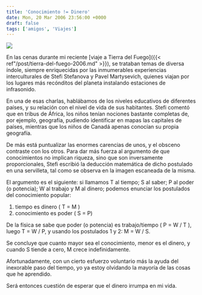 ```yaml
---
title: 'Conocimiento != Dinero'
date: Mon, 20 Mar 2006 23:56:00 +0000
draft: false
tags: ['amigos', 'Viajes']
---
```


[![](http://photos1.blogger.com/blogger/4304/163/320/Servilleta-Stefi.jpg)](http://photos1.blogger.com/blogger/4304/163/1600/Servilleta-Stefi.jpg)

En las cenas durante mi reciente [viaje a Tierra del Fuego]({{< ref"/post/tierra-del-fuego-2006.md" >}}), se trataban temas de diversa índole, 
siempre enriquecidas por las inmumerables experiencias interculturales de Stefi Stefanova 
y Pavel Martysevich, quienes viajan por los lugares más recónditos del planeta 
instalando estaciones de infrasonido.

En una de esas charlas, hablábamos de los niveles educativos de diferentes países, 
y su relación con el nivel de vida de sus habitantes. Stefi comentó que en tribus de África, 
los niños tenían nociones bastante completas de, por ejemplo, geografía, pudiendo 
identificar en mapas las capitales de países, mientras que los niños de Canadá 
apenas conocían su propia geografía. 

De más está puntualizar las enormes carencias de unos, y el obsceno contraste 
con los otros. Para dar más fuerza al argumento de que conocimientos no implican 
riqueza, sino que son inversamente proporcionales, Stefi escribió la deducción 
matemática de dicho postulado en una servilleta, tal como se observa en la 
imagen escaneada de la misma. 

El argumento es el siguiente: si llamamos T al tiempo; S al saber; P al poder 
(o potencia); W al trabajo y M al dinero; podemos enunciar los postulados del 
conocimiento popular:

1.  tiempo es dinero ( T = M )
2.  conocimiento es poder ( S = P)

De la física se sabe que poder (o potencia) es trabajo/tiempo ( P = W / T ), 
luego T = W / P, y usando los postulados 1 y 2: M = W / S. 

Se concluye que cuanto mayor sea el conocimiento, menor es el dinero, y cuando 
S tiende a cero, M crece indefinidamente. 

Afortunadamente, con un cierto esfuerzo voluntario más la ayuda del inexorable 
paso del tiempo, yo ya estoy olvidando la mayoría de las cosas que he aprendido. 

Será entonces cuestión de esperar que el dinero irrumpa en mi vida.
